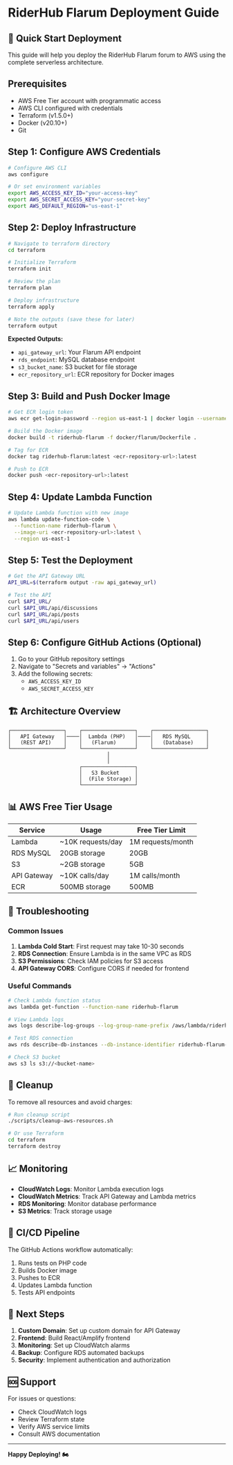 # RiderHub Flarum Deployment Guide

## 🚀 Quick Start Deployment

This guide will help you deploy the RiderHub Flarum forum to AWS using the complete serverless architecture.

## Prerequisites

- AWS Free Tier account with programmatic access
- AWS CLI configured with credentials
- Terraform (v1.5.0+)
- Docker (v20.10+)
- Git

## Step 1: Configure AWS Credentials

```bash
# Configure AWS CLI
aws configure

# Or set environment variables
export AWS_ACCESS_KEY_ID="your-access-key"
export AWS_SECRET_ACCESS_KEY="your-secret-key"
export AWS_DEFAULT_REGION="us-east-1"
```

## Step 2: Deploy Infrastructure

```bash
# Navigate to terraform directory
cd terraform

# Initialize Terraform
terraform init

# Review the plan
terraform plan

# Deploy infrastructure
terraform apply

# Note the outputs (save these for later)
terraform output
```

**Expected Outputs:**

- `api_gateway_url`: Your Flarum API endpoint
- `rds_endpoint`: MySQL database endpoint
- `s3_bucket_name`: S3 bucket for file storage
- `ecr_repository_url`: ECR repository for Docker images

## Step 3: Build and Push Docker Image

```bash
# Get ECR login token
aws ecr get-login-password --region us-east-1 | docker login --username AWS --password-stdin <account-id>.dkr.ecr.us-east-1.amazonaws.com

# Build the Docker image
docker build -t riderhub-flarum -f docker/flarum/Dockerfile .

# Tag for ECR
docker tag riderhub-flarum:latest <ecr-repository-url>:latest

# Push to ECR
docker push <ecr-repository-url>:latest
```

## Step 4: Update Lambda Function

```bash
# Update Lambda function with new image
aws lambda update-function-code \
  --function-name riderhub-flarum \
  --image-uri <ecr-repository-url>:latest \
  --region us-east-1
```

## Step 5: Test the Deployment

```bash
# Get the API Gateway URL
API_URL=$(terraform output -raw api_gateway_url)

# Test the API
curl $API_URL/
curl $API_URL/api/discussions
curl $API_URL/api/posts
curl $API_URL/api/users
```

## Step 6: Configure GitHub Actions (Optional)

1. Go to your GitHub repository settings
2. Navigate to "Secrets and variables" → "Actions"
3. Add the following secrets:
   - `AWS_ACCESS_KEY_ID`
   - `AWS_SECRET_ACCESS_KEY`

## 🏗️ Architecture Overview

```
┌─────────────────┐    ┌─────────────────┐    ┌─────────────────┐
│   API Gateway   │────│  Lambda (PHP)   │────│   RDS MySQL     │
│   (REST API)    │    │   (Flarum)      │    │   (Database)    │
└─────────────────┘    └─────────────────┘    └─────────────────┘
                                │
                                │
                       ┌─────────────────┐
                       │   S3 Bucket     │
                       │  (File Storage) │
                       └─────────────────┘
```

## 📊 AWS Free Tier Usage

| Service     | Usage             | Free Tier Limit   |
| ----------- | ----------------- | ----------------- |
| Lambda      | ~10K requests/day | 1M requests/month |
| RDS MySQL   | 20GB storage      | 20GB              |
| S3          | ~2GB storage      | 5GB               |
| API Gateway | ~10K calls/day    | 1M calls/month    |
| ECR         | 500MB storage     | 500MB             |

## 🔧 Troubleshooting

### Common Issues

1. **Lambda Cold Start**: First request may take 10-30 seconds
2. **RDS Connection**: Ensure Lambda is in the same VPC as RDS
3. **S3 Permissions**: Check IAM policies for S3 access
4. **API Gateway CORS**: Configure CORS if needed for frontend

### Useful Commands

```bash
# Check Lambda function status
aws lambda get-function --function-name riderhub-flarum

# View Lambda logs
aws logs describe-log-groups --log-group-name-prefix /aws/lambda/riderhub-flarum

# Test RDS connection
aws rds describe-db-instances --db-instance-identifier riderhub-flarum-db

# Check S3 bucket
aws s3 ls s3://<bucket-name>
```

## 🧹 Cleanup

To remove all resources and avoid charges:

```bash
# Run cleanup script
./scripts/cleanup-aws-resources.sh

# Or use Terraform
cd terraform
terraform destroy
```

## 📈 Monitoring

- **CloudWatch Logs**: Monitor Lambda execution logs
- **CloudWatch Metrics**: Track API Gateway and Lambda metrics
- **RDS Monitoring**: Monitor database performance
- **S3 Metrics**: Track storage usage

## 🔄 CI/CD Pipeline

The GitHub Actions workflow automatically:

1. Runs tests on PHP code
2. Builds Docker image
3. Pushes to ECR
4. Updates Lambda function
5. Tests API endpoints

## 📝 Next Steps

1. **Custom Domain**: Set up custom domain for API Gateway
2. **Frontend**: Build React/Amplify frontend
3. **Monitoring**: Set up CloudWatch alarms
4. **Backup**: Configure RDS automated backups
5. **Security**: Implement authentication and authorization

## 🆘 Support

For issues or questions:

- Check CloudWatch logs
- Review Terraform state
- Verify AWS service limits
- Consult AWS documentation

---

**Happy Deploying! 🏍️**
